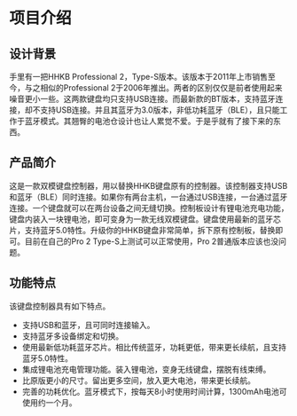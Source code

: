 # 项目介绍
## 设计背景
手里有一把HHKB Professional 2，Type-S版本。该版本于2011年上市销售至今，与之相似的Professional 2于2006年推出。两者的区别仅仅是前者使用起来噪音更小一些。这两款键盘均只支持USB连接。而最新款的BT版本，支持蓝牙连接，却不支持USB连接。并且其蓝牙为3.0版本，非低功耗蓝牙（BLE），且只能工作于蓝牙模式。其翘臀的电池仓设计也让人累觉不爱。于是乎就有了接下来的东西。

## 产品简介

这是一款双模键盘控制器，用以替换HHKB键盘原有的控制器。该控制器支持USB和蓝牙（BLE）同时连接。如果你有两台主机，一台通过USB连接，一台通过蓝牙连接。一个键盘就可以在两台设备之间无缝切换。控制板设计有锂电池充电功能，键盘内装入一块锂电池，即可变身为一款无线双模键盘。键盘使用最新的蓝牙芯片，支持蓝牙5.0特性。升级你的HHKB键盘非常简单，拆下原有控制板，替换即可。目前在自己的Pro 2 Type-S上测试可以正常使用，Pro 2普通版本应该也没问题。

## 功能特点
该键盘控制器具有如下特点。

* 支持USB和蓝牙，且可同时连接输入。
* 支持蓝牙多设备绑定和切换。
* 使用最新低功耗蓝牙芯片。相比传统蓝牙，功耗更低，带来更长续航，且支持蓝牙5.0特性。
* 集成锂电池充电管理功能。装入锂电池，变身无线键盘，摆脱有线束缚。
* 比原版更小的尺寸。留出更多空间，放入更大电池，带来更长续航。
* 完善的功耗优化。蓝牙模式下，按每天8小时使用时间计算，1300mAh电池可使用约一个月。